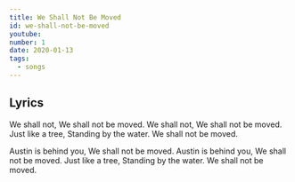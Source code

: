 ```yaml
---
title: We Shall Not Be Moved
id: we-shall-not-be-moved
youtube: 
number: 1
date: 2020-01-13
tags:
  - songs
---
```


## Lyrics
We shall not, 
We shall not be moved.
We shall not,
We shall not be moved.
Just like a tree,
Standing by the water.
We shall not be moved.

Austin is behind you,
We shall not be moved.
Austin is behind you,
We shall not be moved.
Just like a tree,
Standing by the water.
We shall not be moved.


